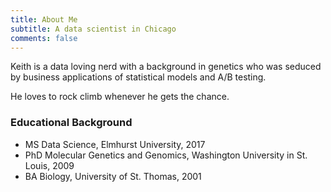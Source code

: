 ```yaml
---
title: About Me
subtitle: A data scientist in Chicago 
comments: false
---
```


Keith is a data loving nerd with a background in genetics who was seduced by business applications of statistical models and A/B testing. 

He loves to rock climb whenever he gets the chance. 

### Educational Background

* MS Data Science, Elmhurst University, 2017
* PhD Molecular Genetics and Genomics, Washington University in St. Louis, 2009
* BA Biology, University of St. Thomas, 2001
